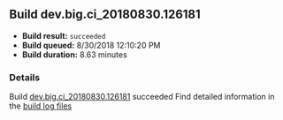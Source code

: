 ## Build dev.big.ci_20180830.126181
- **Build result:** `succeeded`
- **Build queued:** 8/30/2018 12:10:20 PM
- **Build duration:** 8.63 minutes
### Details
Build [dev.big.ci_20180830.126181](https://winappstudio.visualstudio.com/web/build.aspx?pcguid=a4ef43be-68ce-4195-a619-079b4d9834c2&builduri=vstfs%3a%2f%2f%2fBuild%2fBuild%2f26181) succeeded
Find detailed information in the [build log files](https://uwpctdiags.blob.core.windows.net/buildlogs/dev.big.ci_20180830.126181_logs.zip)

